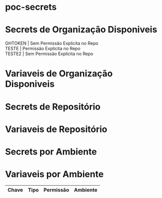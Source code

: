 # poc-secrets

# Secrets de Organização Disponiveis
<!-- ORG:START -->
GHTOKEN | Sem Permissão Explicita no Repo  <br>
TESTE | Permissão Explicita no Repo <br>
TESTE2 | Sem Permissão Explicita no Repo  <br>
<!-- ORG:END -->

# Variaveis de Organização Disponiveis
<!-- ORGVAR:START -->
<!-- ORGVAR:END -->

# Secrets de Repositório
<!-- REPO:START -->
<!-- REPO:END -->

# Variaveis de Repositório
<!-- REPOVAR:START -->
<!-- REPOVAR:END -->

# Secrets por Ambiente
<!-- ENV:START -->
<!-- ENV:END -->

# Variaveis por Ambiente
<!-- ENVVAR:START -->
<!-- ENVVAR:END -->

|Chave|Tipo|Permissão| Ambiente|
|--|--|--|--|
<!-- TABELA:END-->